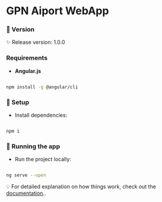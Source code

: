 # GPN Aiport WebApp

### :mag_right: Version

:sparkles: Release version: 1.0.0

### Requirements

- **Angular.js**

```bash

npm install -g @angular/cli

```

### :wrench: Setup

- Install dependencies:

```bash

npm i

```

### :rocket: Running the app

- Run the project locally:

```bash

ng serve --open

```

:bulb: For detailed explanation on how things work, check out the [documentation](https://angular.io/docs)..
